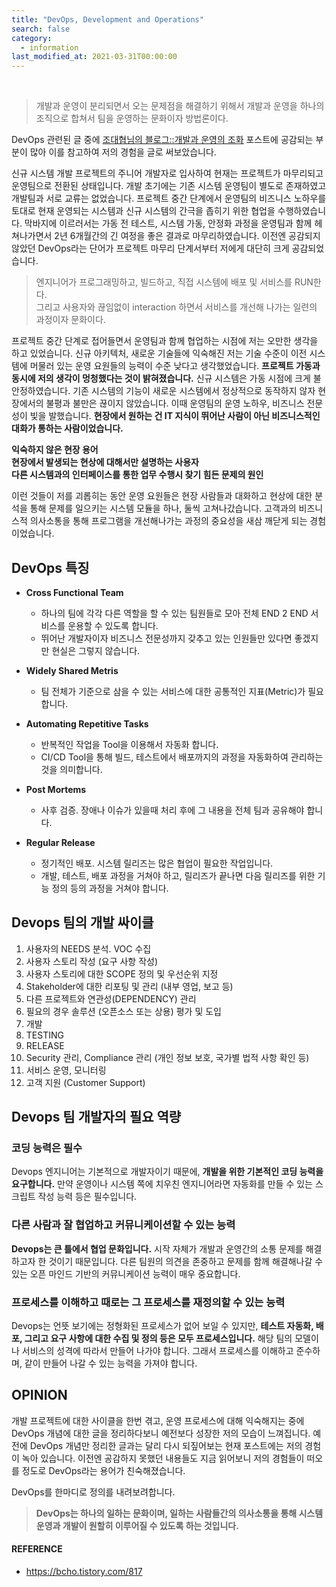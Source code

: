 ```yaml
---
title: "DevOps, Development and Operations"
search: false
category:
  - information
last_modified_at: 2021-03-31T00:00:00
---
```


<br>

> 개발과 운영이 분리되면서 오는 문제점을 해결하기 위해서 개발과 운영을 하나의 조직으로 합쳐서 팀을 운영하는 문화이자 방법론이다.

DevOps 관련된 글 중에 [조대협님의 블로그::개발과 운영의 조화][blogLink] 포스트에 공감되는 부분이 많아 이를 참고하여 저의 경험을 글로 써보았습니다.
 
신규 시스템 개발 프로젝트의 주니어 개발자로 입사하여 현재는 프로젝트가 마무리되고 운영팀으로 전환된 상태입니다. 
개발 초기에는 기존 시스템 운영팀이 별도로 존재하였고 개발팀과 서로 교류는 없었습니다.
프로젝트 중간 단계에서 운영팀의 비즈니스 노하우를 토대로 현재 운영되는 시스템과 신규 시스템의 간극을 좁히기 위한 협업을 수행하였습니다.
막바지에 이르러서는 가동 전 테스트, 시스템 가동, 안정화 과정을 운영팀과 함께 헤쳐나가면서 2년 6개월간의 긴 여정을 좋은 결과로 마무리하였습니다. 
이전엔 공감되지 않았던 DevOps라는 단어가 프로젝트 마무리 단계서부터 저에게 대단히 크게 공감되었습니다.

> 엔지니어가 프로그래밍하고, 빌드하고, 직접 시스템에 배포 및 서비스를 RUN한다.<br>
> 그리고 사용자와 끊임없이 interaction 하면서 서비스를 개선해 나가는 일련의 과정이자 문화이다.

프로젝트 중간 단계로 접어들면서 운영팀과 함께 협업하는 시점에 저는 오만한 생각을 하고 있었습니다. 
신규 아키텍처, 새로운 기술들에 익숙해진 저는 기술 수준이 이전 시스템에 머물러 있는 운영 요원들의 능력이 수준 낮다고 생각했었습니다. 
**프로젝트 가동과 동시에 저의 생각이 멍청했다는 것이 밝혀졌습니다.** 
신규 시스템은 가동 시점에 크게 불안정하였습니다. 
기존 시스템의 기능이 새로운 시스템에서 정상적으로 동작하지 않자 현장에서의 불평과 불만은 끊이지 않았습니다. 
이때 운영팀의 운영 노하우, 비즈니스 전문성이 빛을 발했습니다. 
**현장에서 원하는 건 IT 지식이 뛰어난 사람이 아닌 비즈니스적인 대화가 통하는 사람이었습니다.** 

**익숙하지 않은 현장 용어<br>**
**현장에서 발생되는 현상에 대해서만 설명하는 사용자<br>**
**다른 시스템과의 인터페이스를 통한 업무 수행시 찾기 힘든 문제의 원인**

이런 것들이 저를 괴롭히는 동안 운영 요원들은 현장 사람들과 대화하고 현상에 대한 분석을 통해 문제를 일으키는 시스템 모듈을 하나, 둘씩 고쳐나갔습니다. 
고객과의 비즈니스적 의사소통을 통해 프로그램을 개선해나가는 과정의 중요성을 새삼 깨닫게 되는 경험이었습니다. 

## DevOps 특징
- **Cross Functional Team** 
  - 하나의 팀에 각각 다른 역할을 할 수 있는 팀원들로 모아 전체 END 2 END 서비스를 운용할 수 있도록 합니다. 
  - 뛰어난 개발자이자 비즈니스 전문성까지 갖추고 있는 인원들만 있다면 좋겠지만 현실은 그렇지 않습니다. 

- **Widely Shared Metris**
  - 팀 전체가 기준으로 삼을 수 있는 서비스에 대한 공통적인 지표(Metric)가 필요합니다.

- **Automating Repetitive Tasks**
  - 반복적인 작업을 Tool을 이용해서 자동화 합니다. 
  - CI/CD Tool을 통해 빌드, 테스트에서 배포까지의 과정을 자동화하여 관리하는 것을 의미합니다. 

- **Post Mortems**
  - 사후 검증. 장애나 이슈가 있을때 처리 후에 그 내용을 전체 팀과 공유해야 합니다.

- **Regular Release**
  - 정기적인 배포. 시스템 릴리즈는 많은 협업이 필요한 작업입니다. 
  - 개발, 테스트, 배포 과정을 거쳐야 하고, 릴리즈가 끝나면 다음 릴리즈를 위한 기능 정의 등의 과정을 거쳐야 합니다.

## Devops 팀의 개발 싸이클
1. 사용자의 NEEDS 분석. VOC 수집
1. 사용자 스토리 작성 (요구 사항 작성)
1. 사용자 스토리에 대한 SCOPE 정의 및 우선순위 지정
1. Stakeholder에 대한 리포팅 및 관리 (내부 영업, 보고 등)
1. 다른 프로젝트와 연관성(DEPENDENCY) 관리
1. 필요의 경우 솔루션 (오픈소스 또는 상용) 평가 및 도입
1. 개발
1. TESTING
1. RELEASE
1. Security 관리, Compliance 관리 (개인 정보 보호, 국가별 법적 사항 확인 등)
1. 서비스 운영, 모니터링
1. 고객 지원 (Customer Support)

## Devops 팀 개발자의 필요 역량
### 코딩 능력은 필수
Devops 엔지니어는 기본적으로 개발자이기 때문에, **개발을 위한 기본적인 코딩 능력을 요구합니다.** 
만약 운영이나 시스템 쪽에 치우친 엔지니어라면 자동화를 만들 수 있는 스크립트 작성 능력 등은 필수입니다.

### 다른 사람과 잘 협업하고 커뮤니케이션할 수 있는 능력
**Devops는 큰 틀에서 협업 문화입니다.** 시작 자체가 개발과 운영간의 소통 문제를 해결하고자 한 것이기 때문입니다. 
다른 팀원의 의견을 존중하고 문제를 함께 해결해나갈 수 있는 오픈 마인드 기반의 커뮤니케이션 능력이 매우 중요합니다.

### 프로세스를 이해하고 때로는 그 프로세스를 재정의할 수 있는 능력
Devops는 언뜻 보기에는 정형화된 프로세스가 없어 보일 수 있지만, **테스트 자동화, 배포, 그리고 요구 사항에 대한 수집 및 정의 등은 모두 프로세스입니다.**
해당 팀의 모델이나 서비스의 성격에 따라서 만들어 나가야 합니다. 그래서 프로세스를 이해하고 준수하며, 같이 만들어 나갈 수 있는 능력을 가져야 합니다.

## OPINION
개발 프로젝트에 대한 사이클을 한번 겪고, 운영 프로세스에 대해 익숙해지는 중에 DevOps 개념에 대한 글을 정리하다보니 예전보다 성장한 저의 모습이 느껴집니다. 
예전에 DevOps 개념만 정리한 글과는 달리 다시 되짚어보는 현재 포스트에는 저의 경험이 녹아 있습니다. 
이전엔 공감하지 못했던 내용들도 지금 읽어보니 저의 경험들이 떠오를 정도로 DevOps라는 용어가 친숙해졌습니다. 

DevOps를 한마디로 정의를 내려보려합니다. 

> **DevOps는 하나의 일하는 문화이며, 일하는 사람들간의 의사소통을 통해 시스템 운영과 개발이 원할히 이루어질 수 있도록 하는 것입니다.**

#### REFERENCE
- <https://bcho.tistory.com/817>

[blogLink]: https://bcho.tistory.com/817